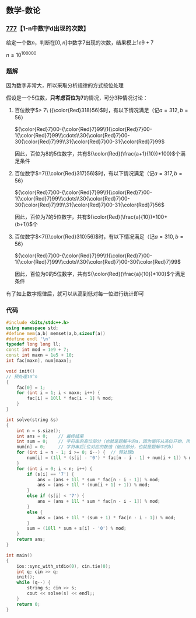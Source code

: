 ## 数学-数论

### [777](https://ac.nowcoder.com/acm/contest/5944/A)【1-n中数字d出现的次数】

给定一个数$n$，判断在$[0,n]$中数字7出现的次数，结果模上$1e9+7$

$n\le 10^{100000}$



### 题解

因为数字非常大，所以采取分析规律的方式按位处理

假设是一个5位数，**只考虑百位为7**的情况，可分3种情况讨论：

1. 百位数字$> 7\ ({\color{Red}318}56)$时，有以下情况满足（记$a=312,b=56$）

   ${\color{Red}7}00-{\color{Red}7}99\\1{\color{Red}7}00-1{\color{Red}7}99\\\cdots\\30{\color{Red}7}00-30{\color{Red}7}99\\31{\color{Red}7}00-31{\color{Red}7}99$

   因此，百位为8的5位数字，共有${\color{Red}(\frac{a+1}{10})*100}$个满足条件

2. 百位数字$=7({\color{Red}317}56)$时，有以下情况满足（记$a=317,b=56$）

   ${\color{Red}7}00-{\color{Red}7}99\\1{\color{Red}7}00-1{\color{Red}7}99\\\cdots\\30{\color{Red}7}00-30{\color{Red}7}99\\31{\color{Red}7}00-31{\color{Red}7}56$

   因此，百位为7的5位数字，共有${\color{Red}(\frac{a}{10})*100+(b+1)}$个

3. 百位数字$<7({\color{Red}310}56)$时，有以下情况满足（记$a=310,b=56$）

   ${\color{Red}7}00-{\color{Red}7}99\\1{\color{Red}7}00-1{\color{Red}7}99\\\cdots\\30{\color{Red}7}00-30{\color{Red}7}99$

   因此，百位为0的5位数字，共有${\color{Red}(\frac{a}{10})*100}$个满足条件

有了如上数字规律后，就可以从高到低对每一位进行统计即可



### 代码

```c++
#include <bits/stdc++.h>
using namespace std;
#define mem(a,b) memset(a,b,sizeof(a))
#define endl '\n'
typedef long long ll;
const int mod = 1e9 + 7;
const int maxn = 1e5 + 10;
int fac[maxn], num[maxn];

void init()
// 预处理10^n
{
	fac[0] = 1;
	for (int i = 1; i < maxn; i++) {
		fac[i] = 10ll * fac[i - 1] % mod;
	}
}

int solve(string &s)
{
	int n = s.size();
	int ans = 0;	// 最终结果
    int sum = 0;	// 字符串的高位部分（也就是题解中的a，因为循环从高位开始，所以一直更新a就可以）
	num[n] = 0;		// 字符串后i位对应的数值（低位部分，也就是题解中的b）
	for (int i = n - 1; i >= 0; i--) {	// 预处理b
		num[i] = (1ll * (s[i] - '0') * fac[n - i - 1] + num[i + 1]) % mod;
	}
	for (int i = 0; i < n; i++) {
		if (s[i] == '7') {
			ans = (ans + 1ll * sum * fac[n - i - 1]) % mod;
			ans = (ans + 1ll * (num[i + 1] + 1)) % mod;
		}
		else if (s[i] < '7') {
			ans = (ans + 1ll * sum * fac[n - i - 1]) % mod;
		}
		else {
			ans = (ans + 1ll * (sum + 1) * fac[n - i - 1]) % mod;
		}
		sum = (10ll * sum + s[i] - '0') % mod;
	}
	return ans;
}

int main()
{
	ios::sync_with_stdio(0), cin.tie(0);
	int q; cin >> q;
	init();
	while (q--) {
		string s; cin >> s;
		cout << solve(s) << endl;;
	}
	return 0;
}
```

